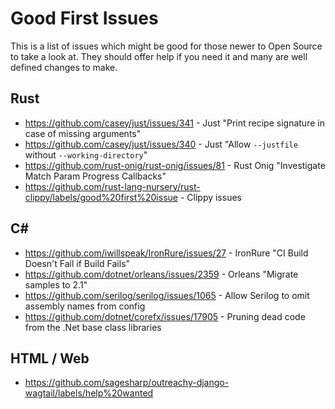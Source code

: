 # Good First Issues

This is a list of issues which might be good for those newer to Open Source to take a look at. They should offer help if you need it and many are well defined changes to make.

## Rust
 * <https://github.com/casey/just/issues/341> - Just "Print recipe signature in case of missing arguments"
 * <https://github.com/casey/just/issues/340> - Just "Allow `--justfile` without `--working-directory`"
 * <https://github.com/rust-onig/rust-onig/issues/81> - Rust Onig "Investigate Match Param Progress Callbacks"
 * <https://github.com/rust-lang-nursery/rust-clippy/labels/good%20first%20issue> - Clippy issues

## C#

 * <https://github.com/iwillspeak/IronRure/issues/27> - IronRure "CI Build Doesn't Fail if Build Fails"
 * <https://github.com/dotnet/orleans/issues/2359>  - Orleans "Migrate samples to 2.1"
 * <https://github.com/serilog/serilog/issues/1065> - Allow Serilog to omit assembly names from config
 * <https://github.com/dotnet/corefx/issues/17905> - Pruning dead code from the .Net base class libraries

## HTML / Web

 * <https://github.com/sagesharp/outreachy-django-wagtail/labels/help%20wanted>
